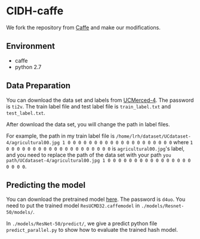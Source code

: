 # CIDH-caffe
We fork the repository from [Caffe](https://github.com/BVLC/caffe) and make our modifications. 
## Environment
* caffe
* python 2.7

## Data Preparation

You can download the data set and labels from [UCMerced-4](https://mp.weixin.qq.com/s/6I-eBg2_m-T0ugBBHG1yEg). The password is `ti2v`. The train label file and test label file is `train_label.txt` and `test_label.txt`. 

After download the data set, you will change the path in label files. 

For example, the path in my train label file is `/home/lrh/dataset/UCdataset-4/agricultural00.jpg 1 0 0 0 0 0 0 0 0 0 0 0 0 0 0 0 0 0 0 0 0` where `1 0 0 0 0 0 0 0 0 0 0 0 0 0 0 0 0 0 0 0 0` is `agricultural00.jpg`'s label, and you need to replace the path of the data set with your path `you path/UCdataset-4/agricultural00.jpg 1 0 0 0 0 0 0 0 0 0 0 0 0 0 0 0 0 0 0 0 0`.
   
## Predicting the model
You can download the pretrained model [here](https://pan.baidu.com/s/1iO72cD953TknxeJLhuhrtA). The password is `d4uo`. You need to put the trained model `ResUCMD32.caffemodel` in `./models/Resnet-50/models/`. 

In `./models/ResNet-50/predict/`, we give a predict python file `predict_parallel.py` to show how to evaluate the trained hash model. 
